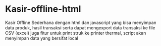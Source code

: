 # Kasir-offline-html
Kasir Offline Sederhana dengan html dan javascript yang bisa menyimpan data produk, hasil transaksi serta dapat mengexport data transaksi ke file CSV (excel) juga fitur untuk print struk ke printer thermal, script akan menyimpan data yang bersifat local
